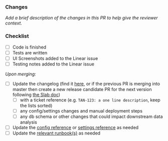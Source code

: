 ### Changes

_Add a brief description of the changes in this PR to help give the reviewer context._

### Checklist

- [ ] Code is finished
- [ ] Tests are written
- [ ] UI Screenshots added to the Linear issue
- [ ] Testing notes added to the Linear issue

_Upon merging:_

- [ ] Update the changelog (find it [here]((https://github.com/beyondessential/tamanu/releases)), or if the previous PR is merging into master then create a new release candidate PR for the next version following [the Slab doc](https://beyond-essential.slab.com/posts/merging-a-tamanu-ticket-okxp8s4s#h0y52-creating-a-release-candidate-pr))
  - [ ] with a ticket reference (e.g. `TAN-123: a one line description`, keep the lists sorted)
  - [ ] any config/settings changes and manual deployment steps
  - [ ] any db schema or other changes that could impact downstream data analysis
- [ ] Update the [config reference](https://beyond-essential.slab.com/posts/reference-config-file-0c70ukly) or [settings reference](https://beyond-essential.slab.com/posts/reference-settings-0blw1x2q) as needed
- [ ] Update the [relevant runbook(s)](https://beyond-essential.slab.com/topics/runbooks-bs04ml6c) as needed
